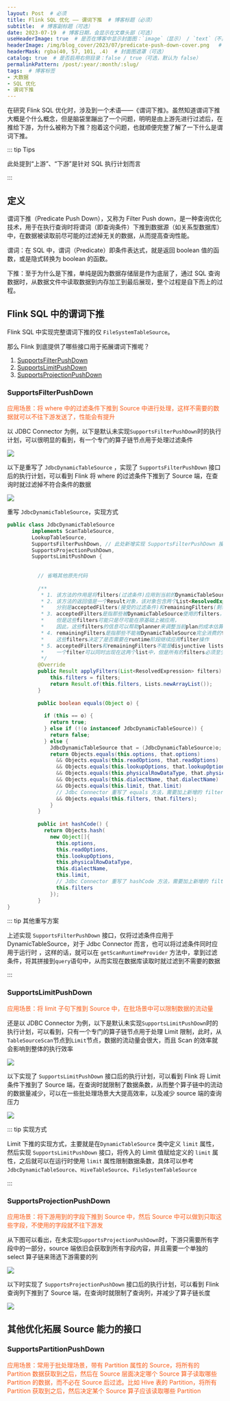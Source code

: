 ```yaml
---
layout: Post  # 必须
title: Flink SQL 优化 —— 谓词下推  # 博客标题（必须）
subtitle:  # 博客副标题（可选）
date: 2023-07-19  # 博客日期，会显示在文章头部（可选）
useHeaderImage: true  # 是否在博客中显示封面图：`image`（显示） / `text`（不显示）（可选，默认为 `text`）
headerImage: /img/blog_cover/2023/07/predicate-push-down-cover.png   # 博客封面图（必须，即使上一项选了 `text`，图片也需要在首页显示）
headerMask: rgba(40, 57, 101, .4)  # 封面图遮罩（可选）
catalog: true  # 是否启用右侧目录：false / true（可选，默认为 false）
permalinkPattern: /post/:year/:month/:slug/
tags:  # 博客标签
- 大数据
- SQL 优化
- 谓词下推
---
```


在研究 Flink SQL 优化时，涉及到一个术语——《谓词下推》。虽然知道谓词下推大概是个什么概念，但是脑袋里蹦出了一个问题，明明是由上游先进行过滤后，在推给下游，为什么被称为下推？抱着这个问题，也就顺便完整了解了一下什么是谓词下推。

::: tip Tips

此处提到“上游”、“下游”是针对 SQL 执行计划而言

:::

## 定义

谓词下推（Predicate Push Down），又称为 Filter Push down，是一种查询优化技术，用于在执行查询时将谓词（即查询条件）下推到数据源（如关系型数据库）中，在数据被读取前尽可能的过滤掉无关的数据，从而提高查询性能。

谓词：在 SQL 中，谓词（Predicate）即条件表达式，就是返回 boolean 值的函数，或是隐式转换为 boolean 的函数。

下推：至于为什么是下推，单纯是因为数据存储层是作为底层了，通过 SQL 查询数据时，从数据文件中读取数据到内存加工到最后展现，整个过程是自下而上的过程。

## Flink SQL 中的谓词下推

Flink SQL 中实现完整谓词下推的仅 `FileSystemTableSource`。

那么 Flink 到底提供了哪些接口用于拓展谓词下推呢？

1. [SupportsFilterPushDown](#supportsfilterpushdown)
2. [SupportsLimitPushDown](#supportslimitpushdown)
4. [SupportsProjectionPushDown](#supportsprojectionpushdown)

### SupportsFilterPushDown

<p style="color: #fa5d19">应用场景：将 where 中的过滤条件下推到 Source 中进行处理，这样不需要的数据就可以不往下游发送了，性能会有提升</p>

<v-icon name='pr-times-circle' fill='#E84B3C' /> 以 JDBC Connector 为例，以下是默认未实现`SupportsFilterPushDown`时的执行计划，可以很明显的看到，有一个专门的算子链节点用于处理过滤条件

![](./img/unpush-down-filter.png)

<v-icon name='pr-check-circle' fill='#31C46E' /> 以下是重写了 `JdbcDynamicTableSource` ，实现了 `SupportsFilterPushDown` 接口后的执行计划，可以看到 Flink 将 where 的过滤条件下推到了 Source 端，在查询时就过滤掉不符合条件的数据

![](./img/push-down-filter.png)

重写 `JdbcDynamicTableSource`，实现方式

```java
public class JdbcDynamicTableSource
        implements ScanTableSource,
        LookupTableSource,
        SupportsFilterPushDown, // 此处新增实现 SupportsFilterPushDown 接口
        SupportsProjectionPushDown,
        SupportsLimitPushDown {
          
          
          // 省略其他原先代码
          
          /**
           * 1. 该方法的作用是将filters(过滤条件)应用到当前的DynamicTableSource上
           * 2. 该方法的返回值是一个Result对象，该对象包含两个List<ResolvedExpression>类型的属性，
           *    分别是acceptedFilters(接受的过滤条件)和remainingFilters(剩余的过滤条件)
           * 3. acceptedFilters是指那些被DynamicTableSource使用的filters，
           *    但是这些filters可能只是尽可能在原基础上被应用，
           *    因此，这些filters的信息可以帮助planner来调整当前plan的成本估算
           * 4. remainingFilters是指那些不能被DynamicTableSource完全消费的filters，
           *    这些filters决定了是否需要在runtime阶段继续应用filter操作
           * 5. acceptedFilters和remainingFilters不能是disjunctive lists，
           *    一个filter可以同时出现在这两个list中，但是所有的filters必须至少出现在其中一个list中
           */
          @Override
          public Result applyFilters(List<ResolvedExpression> filters) {
              this.filters = filters;
              return Result.of(this.filters, Lists.newArrayList());
          }
          
          public boolean equals(Object o) {
            
            if (this == o) {
              return true;
            } else if (!(o instanceof JdbcDynamicTableSource)) {
              return false;
            } else {
              JdbcDynamicTableSource that = (JdbcDynamicTableSource)o;
              return Objects.equals(this.options, that.options)
                && Objects.equals(this.readOptions, that.readOptions)
                && Objects.equals(this.lookupOptions, that.lookupOptions)
                && Objects.equals(this.physicalRowDataType, that.physicalRowDataType)
                && Objects.equals(this.dialectName, that.dialectName)
                && Objects.equals(this.limit, that.limit)
                // Jdbc Connector 重写了 equals 方法，需要加上新增的 filters 属性
                && Objects.equals(this.filters, that.filters);
              }
          }
          
          public int hashCode() {
            return Objects.hash(
              new Object[]{
                this.options,
                this.readOptions,
                this.lookupOptions,
                this.physicalRowDataType,
                this.dialectName,
                this.limit,
                // Jdbc Connector 重写了 hashCode 方法，需要加上新增的 filters 属性
                this.filters
              });
          }
}
```

::: tip 其他重写方案

上述实现 `SupportsFilterPushDown` 接口，仅将过滤条件应用于 DynamicTableSource，对于 Jdbc Connector 而言，也可以将过滤条件同时应用于运行时 ，这样的话，就可以在 `getScanRuntimeProvider` 方法中，拿到过滤条件，将其拼接到`query`语句中，从而实现在数据库读取时就过滤到不需要的数据

:::

### SupportsLimitPushDown

<p style="color: #fa5d19">应用场景：将 limit 子句下推到 Source 中，在批场景中可以限制数据的流动量</p>

<v-icon name='pr-times-circle' fill='#E84B3C' /> 还是以 JDBC Connector 为例，以下是默认未实现`SupportsLimitPushDown`时的执行计划，可以看到，只有一个专门的算子链节点用于处理 Limit 限制，此时，从`TableSourceScan`节点到`Limit`节点，数据的流动量会很大，而且 Scan 的效率就会影响到整体的执行效率

![](./img/unpush-down-limit.png)

<v-icon name='pr-check-circle' fill='#31C46E' /> 以下实现了 `SupportsLimitPushDown` 接口后的执行计划，可以看到 Flink 将 Limit 条件下推到了 Source 端，在查询时就限制了数据条数，从而整个算子链中的流动的数据量减少，可以在一些批处理场景大大提高效率，以及减少 source 端的查询压力

![](./img/push-down-limit.png)

::: tip 实现方式

Limit 下推的实现方式，主要就是在`DynamicTableSource` 类中定义 `limit` 属性，然后实现 `SupportsLimitPushDown` 接口，将传入的 Limit 值赋给定义的  `limit` 属性，之后就可以在运行时使用 `limit` 属性限制数据条数，具体可以参考 `JdbcDynamicTableSource`、`HiveTableSource`、`FileSystemTableSource`

:::

### SupportsProjectionPushDown

<p style="color: #fa5d19">应用场景：将下游用到的字段下推到 Source 中，然后 Source 中可以做到只取这些字段，不使用的字段就不往下游发</p>

<v-icon name='pr-times-circle' fill='#E84B3C' /> 从下图可以看出，在未实现`SupportsProjectionPushDown`时，下游只需要所有字段中的一部分，source 端依旧会获取到所有字段内容，并且需要一个单独的 select 算子链来筛选下游需要的列

![](./img/unpush-down-projection.png)

<v-icon name='pr-check-circle' fill='#31C46E' /> 以下时实现了 `SupportsProjectionPushDown` 接口后的执行计划，可以看到 Flink 查询列下推到了 Source 端，在查询时就限制了查询列，并减少了算子链长度

![](./img/push-down-projection.png)

## 其他优化拓展 Source 能力的接口

### SupportsPartitionPushDown

<p style="color: #fa5d19">应用场景：常用于批处理场景，带有 Partition 属性的 Source，将所有的 Partition 数据获取到之后，然后在 Source 层面决定哪个 Source 算子读取哪些 Partition 的数据，而不必在 Source 后过滤。比如 Hive 表的 Partition，将所有 Partition 获取到之后，然后决定某个 Source 算子应该读取哪些 Partition</p>

### 









